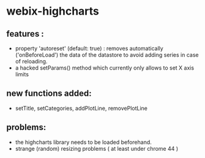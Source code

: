 # webix-highcharts

features :
----------

* property 'autoreset' (default: true) : removes automatically ('onBeforeLoad') the data of the datastore to avoid adding series  in case of reloading.
* a hacked setParams() method which currently only allows to set X axis limits

new functions added:
--------------------

* setTitle, setCategories, addPlotLine, removePlotLine

problems:
---------

* the highcharts library needs to be loaded beforehand.
* strange (random) resizing problems ( at least under chrome 44 )


